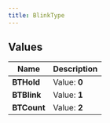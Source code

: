 ```yaml
---
title: BlinkType
---
```


## Values

| Name | Description |
| ---- | ----------- |
| **BTHold** | Value: **0** |
| **BTBlink** | Value: **1** |
| **BTCount** | Value: **2** |

